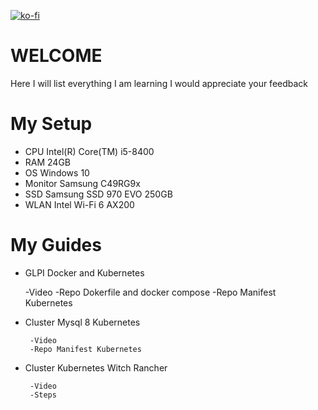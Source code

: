 [![ko-fi](https://ko-fi.com/img/githubbutton_sm.svg)](https://ko-fi.com/S6S07QX7X)
# WELCOME
Here I will list everything I am learning I would appreciate your feedback
# My Setup
   * CPU Intel(R) Core(TM) i5-8400
   * RAM 24GB
   * OS Windows 10
   * Monitor Samsung C49RG9x
   * SSD  Samsung SSD 970 EVO 250GB 
   * WLAN  Intel Wi-Fi 6 AX200 
 # My Guides 
 
   * GLPI Docker and Kubernetes
   
      -Video
      -Repo Dokerfile and docker compose 
      -Repo Manifest Kubernetes
      
* Cluster Mysql 8 Kubernetes 

       -Video
       -Repo Manifest Kubernetes
       
* Cluster Kubernetes Witch Rancher 

       -Video
       -Steps 
      
 
    
